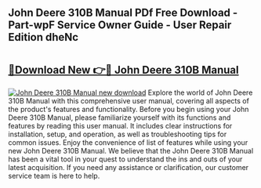 ## John Deere 310B Manual PDf Free Download - Part-wpF Service Owner Guide - User Repair Edition dheNc

# <h2><a href="http://bc89933.oget.top/?id=John+Deere+310B+Manual">🔗Download New 👉🔴 John Deere 310B Manual</a></h2>

[![John Deere 310B Manual new download](https://i.imgur.com/5g1atiW.png)](http://bc89933.oget.top/?id=John+Deere+310B+Manual)
Explore the world of John Deere 310B Manual with this comprehensive user manual, covering all aspects of the product's features and functionality. Before you begin using your John Deere 310B Manual, please familiarize yourself with its functions and features by reading this user manual. It includes clear instructions for installation, setup, and operation, as well as troubleshooting tips for common issues. Enjoy the convenience of list of features while using your new John Deere 310B Manual. We believe that the John Deere 310B Manual has been a vital tool in your quest to understand the ins and outs of your latest acquisition. If you need any assistance or clarification, our customer service team is here to help.
